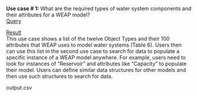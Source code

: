 **Use case # 1:** What are the required types of water system components and their attributes for a WEAP model?   
[Query](https://github.com/amabdallah/WaM-DaM/blob/master/Files/Use_Cases/Queries/01DataStructures.sql)  

[Result]()  
This use case shows a list of the twelve Object Types and their 100 attributes that WEAP uses to model water systems (Table 6). Users then can use this list in the second use case to search for data to populate a specific instance of a WEAP model anywhere. For example, users need to look for instances of “Reservoir” and attributes like “Capacity” to populate their model. Users can define similar data structures for other models and then use such structures to search for data. 

output.csv
